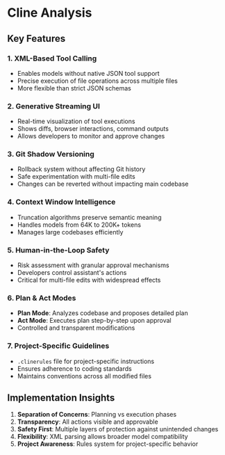 # Cline Analysis

## Key Features

### 1. XML-Based Tool Calling
- Enables models without native JSON tool support
- Precise execution of file operations across multiple files
- More flexible than strict JSON schemas

### 2. Generative Streaming UI
- Real-time visualization of tool executions
- Shows diffs, browser interactions, command outputs
- Allows developers to monitor and approve changes

### 3. Git Shadow Versioning
- Rollback system without affecting Git history
- Safe experimentation with multi-file edits
- Changes can be reverted without impacting main codebase

### 4. Context Window Intelligence
- Truncation algorithms preserve semantic meaning
- Handles models from 64K to 200K+ tokens
- Manages large codebases efficiently

### 5. Human-in-the-Loop Safety
- Risk assessment with granular approval mechanisms
- Developers control assistant's actions
- Critical for multi-file edits with widespread effects

### 6. Plan & Act Modes
- **Plan Mode**: Analyzes codebase and proposes detailed plan
- **Act Mode**: Executes plan step-by-step upon approval
- Controlled and transparent modifications

### 7. Project-Specific Guidelines
- `.clinerules` file for project-specific instructions
- Ensures adherence to coding standards
- Maintains conventions across all modified files

## Implementation Insights

1. **Separation of Concerns**: Planning vs execution phases
2. **Transparency**: All actions visible and approvable
3. **Safety First**: Multiple layers of protection against unintended changes
4. **Flexibility**: XML parsing allows broader model compatibility
5. **Project Awareness**: Rules system for project-specific behavior
